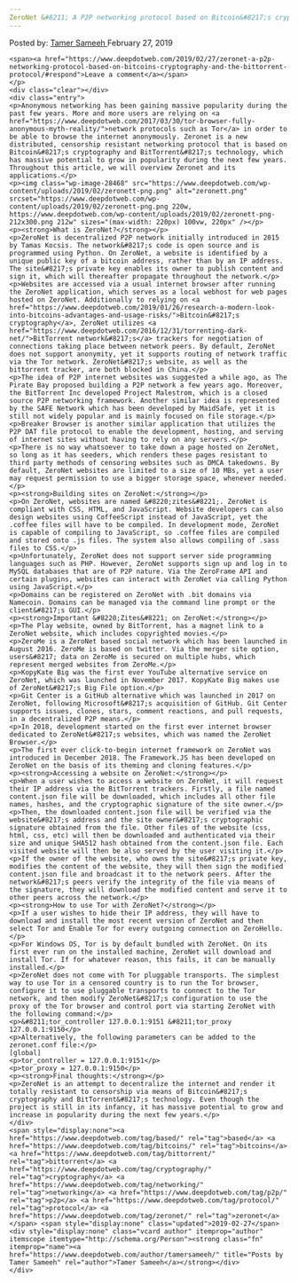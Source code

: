```yaml
---
ZeroNet &#8211; A P2P networking protocol based on Bitcoin&#8217;s cryptography and the BitTorrent protocol
---
```

<article class="post-listing post-28464 post type-post status-publish format-standard has-post-thumbnail hentry category-deepdot-news tag-based tag-bitcoins tag-bittorrent tag-cryptography tag-networking tag-p2p tag-protocol tag-zeronet">
    <div class="post-inner">
        <span>Posted by: <a href="https://www.deepdotweb.com/author/tamersameeh/" title="">Tamer Sameeh </a></span>
    <span>February 27, 2019</span>
    
    <span><a href="https://www.deepdotweb.com/2019/02/27/zeronet-a-p2p-networking-protocol-based-on-bitcoins-cryptography-and-the-bittorrent-protocol/#respond">Leave a comment</a></span>
    </p>
    <div class="clear"></div>
    <div class="entry">
    <p>Anonymous networking has been gaining massive popularity during the past few years. More and more users are relying on <a href="https://www.deepdotweb.com/2017/03/30/tor-browser-fully-anonymous-myth-reality/">network protocols such as Tor</a> in order to be able to browse the internet anonymously. Zeronet is a new distributed, censorship resistant networking protocol that is based on Bitcoin&#8217;s cryptography and BitTorrent&#8217;s technology, which has massive potential to grow in popularity during the next few years. Throughout this article, we will overview Zeronet and its applications.</p>
    <p><img class="wp-image-28468" src="https://www.deepdotweb.com/wp-content/uploads/2019/02/zeronett-png.png" alt="zeronett.png" srcset="https://www.deepdotweb.com/wp-content/uploads/2019/02/zeronett-png.png 220w, https://www.deepdotweb.com/wp-content/uploads/2019/02/zeronett-png-212x300.png 212w" sizes="(max-width: 220px) 100vw, 220px" /></p>
    <p><strong>What is ZeroNet?</strong></p>
    <p>ZeroNet is decentralized P2P network initially introduced in 2015 by Tamas Kocsis. The network&#8217;s code is open source and is programmed using Python. On ZeroNet, a website is identified by a unique public key of a bitcoin address, rather than by an IP address. The site&#8217;s private key enables its owner to publish content and sign it, which will thereafter propagate throughout the network.</p>
    <p>Websites are accessed via a usual internet browser after running the ZeroNet application, which serves as a local webhost for web pages hosted on ZeroNet. Additionally to relying on <a href="https://www.deepdotweb.com/2019/01/26/research-a-modern-look-into-bitcoins-advantages-and-usage-risks/">Bitcoin&#8217;s cryptography</a>, ZeroNet utilizes <a href="https://www.deepdotweb.com/2016/12/31/torrenting-dark-net/">BitTorrent network&#8217;s</a> trackers for negotiation of connections taking place between network peers. By default, ZeroNet does not support anonymity, yet it supports routing of network traffic via the Tor network. ZeroNet&#8217;s website, as well as the bittorrent tracker, are both blocked in China.</p>
    <p>The idea of P2P internet websites was suggested a while ago, as The Pirate Bay proposed building a P2P network a few years ago. Moreover, the BitTorrent Inc developed Project Malestrom, which is a closed source P2P networking framework. Another similar idea is represented by the SAFE Network which has been developed by MaidSafe, yet it is still not widely popular and is mainly focused on file storage.</p>
    <p>Breaker Browser is another similar application that utilizes the P2P DAT file protocol to enable the development, hosting, and serving of internet sites without having to rely on any servers.</p>
    <p>There is no way whatsoever to take down a page hosted on ZeroNet, so long as it has seeders, which renders these pages resistant to third party methods of censoring websites such as DMCA takedowns. By default, ZeroNet websites are limited to a size of 10 MBs, yet a user may request permission to use a bigger storage space, whenever needed.</p>
    <p><strong>Building sites on ZeroNet:</strong></p>
    <p>On ZeroNet, websites are named &#8220;zites&#8221;. ZeroNet is compliant with CSS, HTML, and JavaScript. Website developers can also design websites using CoffeeScript instead of JavaScript, yet the .coffee files will have to be compiled. In development mode, ZeroNet is capable of compiling to JavaScript, so .coffee files are compiled and stored onto .js files. The system also allows compiling of .sass files to CSS.</p>
    <p>Unfortunately, ZeroNet does not support server side programming languages such as PHP. However, ZeroNet supports sign up and log in to MySQL databases that are of P2P nature. Via the ZeroFrame API and certain plugins, websites can interact with ZeroNet via calling Python using JavaScript.</p>
    <p>Domains can be registered on ZeroNet with .bit domains via Namecoin. Domains can be managed via the command line prompt or the client&#8217;s GUI.</p>
    <p><strong>Important &#8220;Zites&#8221; on ZeroNet:</strong></p>
    <p>The Play website, owned by BitTorrent, has a magnet link to a ZeroNet website, which includes copyrighted movies.</p>
    <p>ZeroMe is a ZeroNet based social network which has been launched in August 2016. ZeroMe is based on twitter. Via the merger site option, users&#8217; data on ZeroMe is secured on multiple hubs, which represent merged websites from ZeroMe.</p>
    <p>KopyKate Big was the first ever YouTube alternative service on ZeroNet, which was launched in November 2017. KopyKate Big makes use of ZeroNet&#8217;s Big File option.</p>
    <p>Git Center is a GitHub alternative which was launched in 2017 on ZeroNet, following Microsoft&#8217;s acquisition of GitHub. Git Center supports issues, clones, stars, comment reactions, and pull requests, in a decentralized P2P means.</p>
    <p>In 2018, development started on the first ever internet browser dedicated to ZeroNet&#8217;s websites, which was named the ZeroNet Browser.</p>
    <p>The first ever click-to-begin internet framework on ZeroNet was introduced in December 2018. The Framework.JS has been developed on ZeroNet on the basis of its theming and cloning features.</p>
    <p><strong>Accessing a website on ZeroNet:</strong></p>
    <p>When a user wishes to access a website on ZeroNet, it will request their IP address via the BitTorrent trackers. Firstly, a file named content.json file will be downloaded, which includes all other file names, hashes, and the cryptographic signature of the site owner.</p>
    <p>Then, the downloaded content.json file will be verified via the website&#8217;s address and the site owner&#8217;s cryptographic signature obtained from the file. Other files of the website (css, html, css, etc) will then be downloaded and authenticated via their size and unique SHA512 hash obtained from the content.json file. Each visited website will then be also served by the user visiting it.</p>
    <p>If the owner of the website, who owns the site&#8217;s private key, modifies the content of the website, they will then sign the modified content.json file and broadcast it to the network peers. After the network&#8217;s peers verify the integrity of the file via means of the signature, they will download the modified content and serve it to other peers across the network.</p>
    <p><strong>How to use Tor with ZeroNet?</strong></p>
    <p>If a user wishes to hide their IP address, they will have to download and install the most recent version of ZeroNet and then select Tor and Enable Tor for every outgoing connection on ZeroHello.</p>
    <p>For Windows OS, Tor is by default bundled with ZeroNet. On its first ever run on the installed machine, ZeroNet will download and install Tor. If for whatever reason, this fails, it can be manually installed.</p>
    <p>ZeroNet does not come with Tor pluggable transports. The simplest way to use Tor in a censored country is to run the Tor browser, configure it to use pluggable transports to connect to the Tor network, and then modify ZeroNet&#8217;s configuration to use the proxy of the Tor browser and control port via starting ZeroNet with the following command:</p>
    <p>&#8211;tor_controller 127.0.0.1:9151 &#8211;tor_proxy 127.0.0.1:9150</p>
    <p>Alternatively, the following parameters can be added to the zeronet.conf file:</p>
    [global]
    <p>tor_controller = 127.0.0.1:9151</p>
    <p>tor_proxy = 127.0.0.1:9150</p>
    <p><strong>Final thoughts:</strong></p>
    <p>ZeroNet is an attempt to decentralize the internet and render it totally resistant to censorship via means of Bitcoin&#8217;s cryptography and BitTorrent&#8217;s technology. Even though the project is still in its infancy, it has massive potential to grow and increase in popularity during the next few years.</p>
    </div>
    <span style="display:none"><a href="https://www.deepdotweb.com/tag/based/" rel="tag">based</a> <a href="https://www.deepdotweb.com/tag/bitcoins/" rel="tag">bitcoins</a> <a href="https://www.deepdotweb.com/tag/bittorrent/" rel="tag">bittorrent</a> <a href="https://www.deepdotweb.com/tag/cryptography/" rel="tag">cryptography</a> <a href="https://www.deepdotweb.com/tag/networking/" rel="tag">networking</a> <a href="https://www.deepdotweb.com/tag/p2p/" rel="tag">p2p</a> <a href="https://www.deepdotweb.com/tag/protocol/" rel="tag">protocol</a> <a href="https://www.deepdotweb.com/tag/zeronet/" rel="tag">zeronet</a></span> <span style="display:none" class="updated">2019-02-27</span>
    <div style="display:none" class="vcard author" itemprop="author" itemscope itemtype="http://schema.org/Person"><strong class="fn" itemprop="name"><a href="https://www.deepdotweb.com/author/tamersameeh/" title="Posts by Tamer Sameeh" rel="author">Tamer Sameeh</a></strong></div>
    </div>
</article>

